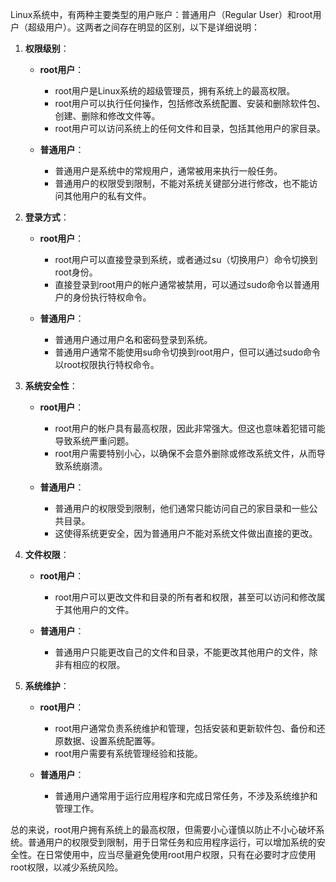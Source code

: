 Linux系统中，有两种主要类型的用户账户：普通用户（Regular User）和root用户（超级用户）。这两者之间存在明显的区别，以下是详细说明：

1. **权限级别**：

   - **root用户**：
     - root用户是Linux系统的超级管理员，拥有系统上的最高权限。
     - root用户可以执行任何操作，包括修改系统配置、安装和删除软件包、创建、删除和修改文件等。
     - root用户可以访问系统上的任何文件和目录，包括其他用户的家目录。

   - **普通用户**：
     - 普通用户是系统中的常规用户，通常被用来执行一般任务。
     - 普通用户的权限受到限制，不能对系统关键部分进行修改，也不能访问其他用户的私有文件。

2. **登录方式**：

   - **root用户**：
     - root用户可以直接登录到系统，或者通过su（切换用户）命令切换到root身份。
     - 直接登录到root用户的帐户通常被禁用，可以通过sudo命令以普通用户的身份执行特权命令。

   - **普通用户**：
     - 普通用户通过用户名和密码登录到系统。
     - 普通用户通常不能使用su命令切换到root用户，但可以通过sudo命令以root权限执行特权命令。

3. **系统安全性**：

   - **root用户**：
     - root用户的帐户具有最高权限，因此非常强大。但这也意味着犯错可能导致系统严重问题。
     - root用户需要特别小心，以确保不会意外删除或修改系统文件，从而导致系统崩溃。

   - **普通用户**：
     - 普通用户的权限受到限制，他们通常只能访问自己的家目录和一些公共目录。
     - 这使得系统更安全，因为普通用户不能对系统文件做出直接的更改。

4. **文件权限**：

   - **root用户**：
     - root用户可以更改文件和目录的所有者和权限，甚至可以访问和修改属于其他用户的文件。

   - **普通用户**：
     - 普通用户只能更改自己的文件和目录，不能更改其他用户的文件，除非有相应的权限。

5. **系统维护**：

   - **root用户**：
     - root用户通常负责系统维护和管理，包括安装和更新软件包、备份和还原数据、设置系统配置等。
     - root用户需要有系统管理经验和技能。

   - **普通用户**：
     - 普通用户通常用于运行应用程序和完成日常任务，不涉及系统维护和管理工作。

总的来说，root用户拥有系统上的最高权限，但需要小心谨慎以防止不小心破坏系统。普通用户的权限受到限制，用于日常任务和应用程序运行，可以增加系统的安全性。在日常使用中，应当尽量避免使用root用户权限，只有在必要时才应使用root权限，以减少系统风险。